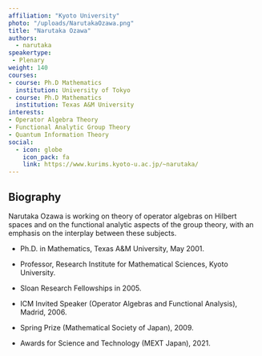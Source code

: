 ```yaml
---
affiliation: "Kyoto University"
photo: "/uploads/NarutakaOzawa.png"
title: "Narutaka Ozawa"
authors:
  - narutaka
speakertype:
 - Plenary
weight: 140
courses:
- course: Ph.D Mathematics
  institution: University of Tokyo
- course: Ph.D Mathematics
  institution: Texas A&M University
interests:
- Operator Algebra Theory
- Functional Analytic Group Theory
- Quantum Information Theory
social:
  - icon: globe
    icon_pack: fa
    link: https://www.kurims.kyoto-u.ac.jp/~narutaka/
---
```

## Biography
Narutaka Ozawa is working on theory of operator algebras on Hilbert spaces and on the functional analytic aspects of the group theory, with an emphasis on the interplay between these subjects.

* Ph.D. in Mathematics, Texas A&M University, May 2001.
* Professor, Research Institute for Mathematical Sciences, Kyoto University.

* Sloan Research Fellowships in 2005.
* ICM Invited Speaker (Operator Algebras and Functional Analysis), Madrid, 2006.
* Spring Prize (Mathematical Society of Japan), 2009.
* Awards for Science and Technology (MEXT Japan), 2021.
